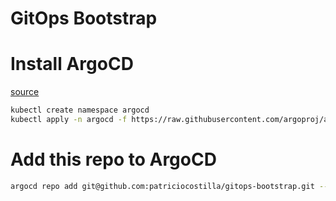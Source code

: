 # GitOps Bootstrap


# Install ArgoCD

[source](https://argo-cd.readthedocs.io/en/stable/getting_started/)

```sh
kubectl create namespace argocd
kubectl apply -n argocd -f https://raw.githubusercontent.com/argoproj/argo-cd/stable/manifests/install.yaml
```

# Add this repo to ArgoCD

```sh
argocd repo add git@github.com:patriciocostilla/gitops-bootstrap.git --ssh-private-key-path ~/.ssh/id_rsa_argo
```